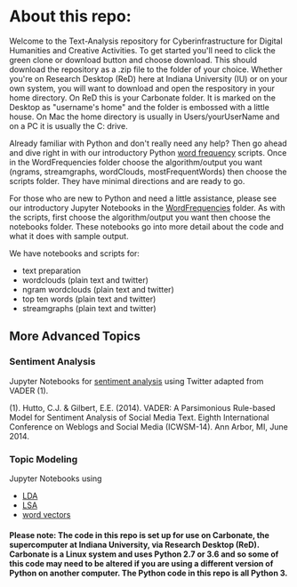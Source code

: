 # About this repo:
Welcome to the Text-Analysis repository for Cyberinfrastructure for Digital Humanities and Creative Activities. To get started you'll need to click the green clone or download button and choose download. This should download the repository as a .zip file to the folder of your choice. Whether you're on Research Desktop (ReD) here at Indiana University (IU) or on your own system, you will want to download and open the respository in your home directory. On ReD this is your Carbonate folder. It is marked on the Desktop as "username's home" and the folder is embossed with a little house. On Mac the home directory is usually in Users/yourUserName and on a PC it is usually the C: drive.

Already familiar with Python and don't really need any help? Then go ahead and dive right in with our introductory Python [word frequency](https://github.com/cyberdh/Text-Analysis/tree/master/WordFrequencies) scripts. Once in the WordFrequencies folder choose the algorithm/output you want (ngrams, streamgraphs, wordClouds, mostFrequentWords) then choose the scripts folder. They have minimal directions and are ready to go.

For those who are new to Python and need a little assistance, please see our introductory Jupyter Notebooks in the [WordFrequencies](https://github.com/cyberdh/Text-Analysis/tree/master/WordFrequencies) folder. As with the scripts, first choose the algorithm/output you want then choose the notebooks folder. These notebooks go into more detail about the code and what it does with sample output.

We have notebooks and scripts for: 
* text preparation
* wordclouds (plain text and twitter)
* ngram wordclouds (plain text and twitter)
* top ten words (plain text and twitter)
* streamgraphs (plain text and twitter)

## More Advanced Topics

### Sentiment Analysis
Jupyter Notebooks for [sentiment analysis](https://github.com/cyberdh/Text-Analysis/tree/master/VADERSentimentAnalysis) using Twitter adapted from VADER (1). 

(1). Hutto, C.J. & Gilbert, E.E. (2014). VADER: A Parsimonious Rule-based Model for Sentiment Analysis of Social Media Text. Eighth International Conference on Weblogs and Social Media (ICWSM-14). Ann Arbor, MI, June 2014.

### Topic Modeling 
Jupyter Notebooks using
* [LDA](https://github.com/cyberdh/Text-Analysis/tree/master/TopicModeling/LDA)
* [LSA](https://github.com/cyberdh/Text-Analysis/tree/master/TopicModeling/LSA)
* [word vectors](https://github.com/cyberdh/Text-Analysis/tree/master/TopicModeling/Word2Vec) 


#### Please note: The code in this repo is set up for use on Carbonate, the supercomputer at Indiana University, via Research Desktop (ReD). Carbonate is a Linux system and uses Python 2.7 or 3.6 and so some of this code may need to be altered if you are using a different version of Python on another computer. The Python code in this repo is all Python 3.
